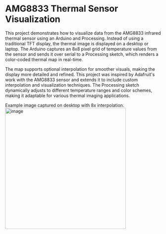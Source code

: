 # AMG8833 Thermal Sensor Visualization
This project demonstrates how to visualize data from the AMG8833 infrared thermal sensor using an Arduino and Processing. Instead of using a traditional TFT display, the thermal image is displayed on a desktop or laptop. The Arduino captures an 8x8 pixel grid of temperature values from the sensor and sends it over serial to a Processing sketch, which renders a color-coded thermal map in real-time.

The map supports optional interpolation for smoother visuals, making the display more detailed and refined. This project was inspired by Adafruit's work with the AMG8833 sensor and extends it to include custom interpolation and visualization techniques. The Processing sketch dynamically adjusts to different temperature ranges and color schemes, making it adaptable for various thermal imaging applications.

Example image captured on desktop with 8x interpolation.
<img width="389" alt="image" src="https://github.com/user-attachments/assets/54d4096c-8d1a-4857-a74c-f727dfc8d1e7">

